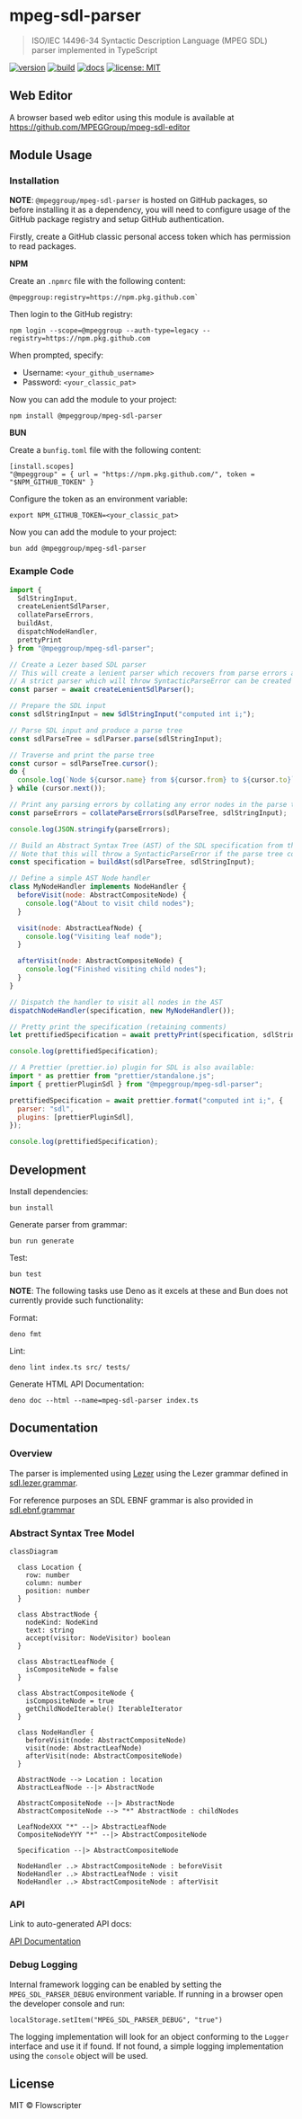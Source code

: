 # mpeg-sdl-parser

> ISO/IEC 14496-34 Syntactic Description Language (MPEG SDL) parser implemented
> in TypeScript

[![version](https://img.shields.io/github/v/release/mpeggroup/mpeg-sdl-parser?sort=semver)](https://github.com/mpeggroup/mpeg-sdl-parser/releases)
[![build](https://img.shields.io/github/actions/workflow/status/mpeggroup/mpeg-sdl-parser/release-bun-library.yml)](https://github.com/mpeggroup/mpeg-sdl-parser/actions/workflows/release-bun-library.yml)
[![docs](https://img.shields.io/badge/docs-API-blue)](https://mpeggroup.github.io/mpeg-sdl-parser/index.html)
[![license: MIT](https://img.shields.io/github/license/mpeggroup/mpeg-sdl-parser)](https://github.com/mpeggroup/mpeg-sdl-parser/blob/main/LICENSE)

## Web Editor

A browser based web editor using this module is available at
https://github.com/MPEGGroup/mpeg-sdl-editor

## Module Usage

### Installation

**NOTE**: `@mpeggroup/mpeg-sdl-parser` is hosted on GitHub packages, so before installing
it as a dependency, you will need to configure usage of the GitHub package registry and setup GitHub authentication.

Firstly, create a GitHub classic personal access token which has permission to read packages.

**NPM**

Create an `.npmrc` file with the following content:

```
@mpeggroup:registry=https://npm.pkg.github.com`
```

Then login to the GitHub registry:

`npm login --scope=@mpeggroup --auth-type=legacy --registry=https://npm.pkg.github.com`

When prompted, specify:

* Username: `<your_github_username>`
* Password: `<your_classic_pat>`

Now you can add the module to your project:

`npm install @mpeggroup/mpeg-sdl-parser`

**BUN**

Create a `bunfig.toml` file with the following content:

```
[install.scopes]
"@mpeggroup" = { url = "https://npm.pkg.github.com/", token = "$NPM_GITHUB_TOKEN" }
```

Configure the token as an environment variable:

`export NPM_GITHUB_TOKEN=<your_classic_pat>`

Now you can add the module to your project:

`bun add @mpeggroup/mpeg-sdl-parser`

### Example Code

```javascript
import {
  SdlStringInput,
  createLenientSdlParser,
  collateParseErrors,
  buildAst,
  dispatchNodeHandler,
  prettyPrint
} from "@mpeggroup/mpeg-sdl-parser";

// Create a Lezer based SDL parser
// This will create a lenient parser which recovers from parse errors and places error nodes in the parse tree.
// A strict parser which will throw SyntacticParseError can be created with createStrictSdlParser().
const parser = await createLenientSdlParser();

// Prepare the SDL input
const sdlStringInput = new SdlStringInput("computed int i;");

// Parse SDL input and produce a parse tree
const sdlParseTree = sdlParser.parse(sdlStringInput);

// Traverse and print the parse tree
const cursor = sdlParseTree.cursor();
do {
  console.log(`Node ${cursor.name} from ${cursor.from} to ${cursor.to}`)
} while (cursor.next());

// Print any parsing errors by collating any error nodes in the parse tree
const parseErrors = collateParseErrors(sdlParseTree, sdlStringInput);

console.log(JSON.stringify(parseErrors);

// Build an Abstract Syntax Tree (AST) of the SDL specification from the parse tree
// Note that this will throw a SyntacticParseError if the parse tree contains parsing errors.
const specification = buildAst(sdlParseTree, sdlStringInput);

// Define a simple AST Node handler
class MyNodeHandler implements NodeHandler {
  beforeVisit(node: AbstractCompositeNode) {
    console.log("About to visit child nodes");
  }

  visit(node: AbstractLeafNode) {
    console.log("Visiting leaf node");
  }

  afterVisit(node: AbstractCompositeNode) {
    console.log("Finished visiting child nodes");
  }
}

// Dispatch the handler to visit all nodes in the AST
dispatchNodeHandler(specification, new MyNodeHandler());

// Pretty print the specification (retaining comments)
let prettifiedSpecification = await prettyPrint(specification, sdlStringInput)

console.log(prettifiedSpecification);

// A Prettier (prettier.io) plugin for SDL is also available:
import * as prettier from "prettier/standalone.js";
import { prettierPluginSdl } from "@mpeggroup/mpeg-sdl-parser"; 

prettifiedSpecification = await prettier.format("computed int i;", { 
  parser: "sdl",
  plugins: [prettierPluginSdl],
});

console.log(prettifiedSpecification);
```

## Development

Install dependencies:

`bun install`

Generate parser from grammar:

`bun run generate`

Test:

`bun test`

**NOTE**: The following tasks use Deno as it excels at these and Bun does not
currently provide such functionality:

Format:

`deno fmt`

Lint:

`deno lint index.ts src/ tests/`

Generate HTML API Documentation:

`deno doc --html --name=mpeg-sdl-parser index.ts`

## Documentation

### Overview

The parser is implemented using [Lezer](https://lezer.codemirror.net) using the
Lezer grammar defined in [sdl.lezer.grammar](grammar/sdl.lezer.grammar).

For reference purposes an SDL EBNF grammar is also provided in
[sdl.ebnf.grammar](grammar/sdl.ebnf.grammar)

### Abstract Syntax Tree Model

```mermaid
classDiagram

  class Location {
    row: number
    column: number
    position: number
  }

  class AbstractNode {
    nodeKind: NodeKind
    text: string
    accept(visitor: NodeVisitor) boolean
  }

  class AbstractLeafNode {
    isCompositeNode = false
  }

  class AbstractCompositeNode {
    isCompositeNode = true
    getChildNodeIterable() IterableIterator
  }

  class NodeHandler {
    beforeVisit(node: AbstractCompositeNode)
    visit(node: AbstractLeafNode)
    afterVisit(node: AbstractCompositeNode)
  }

  AbstractNode --> Location : location
  AbstractLeafNode --|> AbstractNode

  AbstractCompositeNode --|> AbstractNode
  AbstractCompositeNode --> "*" AbstractNode : childNodes

  LeafNodeXXX "*" --|> AbstractLeafNode
  CompositeNodeYYY "*" --|> AbstractCompositeNode

  Specification --|> AbstractCompositeNode

  NodeHandler ..> AbstractCompositeNode : beforeVisit
  NodeHandler ..> AbstractLeafNode : visit
  NodeHandler ..> AbstractCompositeNode : afterVisit
```

### API

Link to auto-generated API docs:

[API Documentation](https://mpeggroup.github.io/mpeg-sdl-parser)

### Debug Logging

Internal framework logging can be enabled by setting the `MPEG_SDL_PARSER_DEBUG`
environment variable. If running in a browser open the developer console and
run:

`localStorage.setItem("MPEG_SDL_PARSER_DEBUG", "true")`

The logging implementation will look for an object conforming to the `Logger`
interface and use it if found. If not found, a simple logging implementation
using the `console` object will be used.

## License

MIT © Flowscripter
